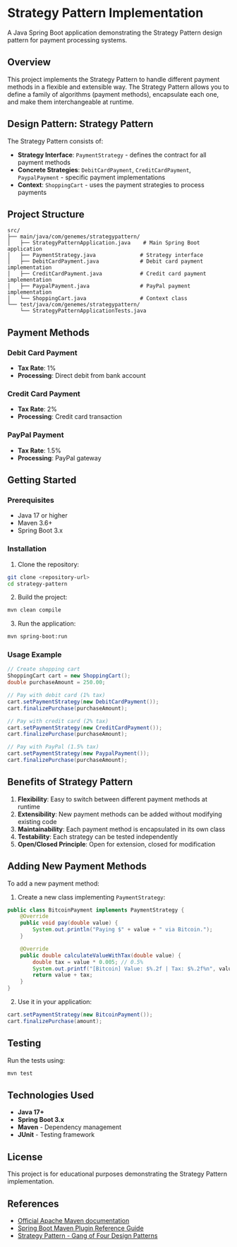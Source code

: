 # Strategy Pattern Implementation

A Java Spring Boot application demonstrating the Strategy Pattern design pattern for payment processing systems.

## Overview

This project implements the Strategy Pattern to handle different payment methods in a flexible and extensible way. The Strategy Pattern allows you to define a family of algorithms (payment methods), encapsulate each one, and make them interchangeable at runtime.

## Design Pattern: Strategy Pattern

The Strategy Pattern consists of:
- **Strategy Interface**: `PaymentStrategy` - defines the contract for all payment methods
- **Concrete Strategies**: `DebitCardPayment`, `CreditCardPayment`, `PaypalPayment` - specific payment implementations
- **Context**: `ShoppingCart` - uses the payment strategies to process payments

## Project Structure

```
src/
├── main/java/com/genemes/strategypattern/
│   ├── StrategyPatternApplication.java    # Main Spring Boot application
│   ├── PaymentStrategy.java              # Strategy interface
│   ├── DebitCardPayment.java             # Debit card payment implementation
│   ├── CreditCardPayment.java            # Credit card payment implementation
│   ├── PaypalPayment.java                # PayPal payment implementation
│   └── ShoppingCart.java                 # Context class
└── test/java/com/genemes/strategypattern/
    └── StrategyPatternApplicationTests.java
```

## Payment Methods

### Debit Card Payment
- **Tax Rate**: 1%
- **Processing**: Direct debit from bank account

### Credit Card Payment
- **Tax Rate**: 2%
- **Processing**: Credit card transaction

### PayPal Payment
- **Tax Rate**: 1.5%
- **Processing**: PayPal gateway

## Getting Started

### Prerequisites
- Java 17 or higher
- Maven 3.6+
- Spring Boot 3.x

### Installation

1. Clone the repository:
```bash
git clone <repository-url>
cd strategy-pattern
```

2. Build the project:
```bash
mvn clean compile
```

3. Run the application:
```bash
mvn spring-boot:run
```

### Usage Example

```java
// Create shopping cart
ShoppingCart cart = new ShoppingCart();
double purchaseAmount = 250.00;

// Pay with debit card (1% tax)
cart.setPaymentStrategy(new DebitCardPayment());
cart.finalizePurchase(purchaseAmount);

// Pay with credit card (2% tax)
cart.setPaymentStrategy(new CreditCardPayment());
cart.finalizePurchase(purchaseAmount);

// Pay with PayPal (1.5% tax)
cart.setPaymentStrategy(new PaypalPayment());
cart.finalizePurchase(purchaseAmount);
```

## Benefits of Strategy Pattern

1. **Flexibility**: Easy to switch between different payment methods at runtime
2. **Extensibility**: New payment methods can be added without modifying existing code
3. **Maintainability**: Each payment method is encapsulated in its own class
4. **Testability**: Each strategy can be tested independently
5. **Open/Closed Principle**: Open for extension, closed for modification

## Adding New Payment Methods

To add a new payment method:

1. Create a new class implementing `PaymentStrategy`:
```java
public class BitcoinPayment implements PaymentStrategy {
    @Override
    public void pay(double value) {
        System.out.println("Paying $" + value + " via Bitcoin.");
    }

    @Override
    public double calculateValueWithTax(double value) {
        double tax = value * 0.005; // 0.5%
        System.out.printf("[Bitcoin] Value: $%.2f | Tax: $%.2f%n", value, tax);
        return value + tax;
    }
}
```

2. Use it in your application:
```java
cart.setPaymentStrategy(new BitcoinPayment());
cart.finalizePurchase(amount);
```

## Testing

Run the tests using:
```bash
mvn test
```

## Technologies Used

- **Java 17+**
- **Spring Boot 3.x**
- **Maven** - Dependency management
- **JUnit** - Testing framework

## License

This project is for educational purposes demonstrating the Strategy Pattern implementation.

## References

- [Official Apache Maven documentation](https://maven.apache.org/guides/index.html)
- [Spring Boot Maven Plugin Reference Guide](https://docs.spring.io/spring-boot/3.5.0/maven-plugin)
- [Strategy Pattern - Gang of Four Design Patterns](https://en.wikipedia.org/wiki/Strategy_pattern)